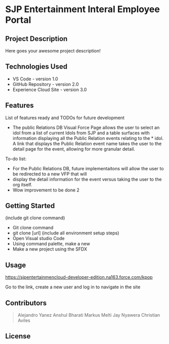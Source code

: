 # SJP Entertainment Interal Employee Portal

## Project Description

Here goes your awesome project description!

## Technologies Used

* VS Code - version 1.0
* GitHub Repository - version 2.0
* Experience Cloud Site - version 3.0

## Features

List of features ready and TODOs for future development
* The public Relations DB Visual Force Page allows the user to select an idol from a list of current Idols from SJP and a table surfaces with information displaying all the Public Relation events relating to the     * idol. A link that displays the Public Relation event name takes the user to the detail page for the event, allowing for more granular detail.

To-do list:
* For the Public Relations DB, future implementaitons will allow the user to be redirected to a new VFP that will
* display the detail information for the event versus taking the user to the org itself.
* Wow improvement to be done 2

## Getting Started
   
(include git clone command)
- Git clone command
- git clone [url]
(include all environment setup steps)
- Open Visual studio Code
- Using command palette, make a new 
- Make a new project using the SFDX

## Usage

https://sjpentertainmencloud-developer-edition.na163.force.com/kpop

Go to the link, create a new user and log in to navigate in the site

## Contributors

> Alejandro Yanez
> Anshul Bharati
> Markus Melti
> Jay Nyawera
> Christian Aviles

## License


